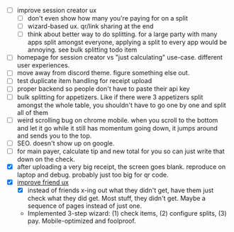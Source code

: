 - [ ] improve session creator ux
  - [ ] don't even show how many you're paying for on a split
  - [ ] wizard-based ux. qr/link sharing at the end
  - [ ] think about better way to do splitting. for a large party with many apps split amongst everyone, applying a split to every app would be annoying. see bulk splitting todo item
- [ ] homepage for session creator vs "just calculating" use-case. different user experiences.
- [ ] move away from discord theme. figure something else out.
- [ ] test duplicate item handling for receipt upload
- [ ] proper backend so people don't have to paste their api key
- [ ] bulk splitting for appetizers. Like if there were 3 appetizers split amongst the whole table, you shouldn't have to go one by one and split all of them
- [ ] weird scrolling bug on chrome mobile. when you scroll to the bottom and let it go while it still has momentum going down, it jumps around and sends you to the top.
- [ ] SEO. doesn't show up on google.
- [ ] for main payer, calculate tip and new total for you so can just write that down on the check.
- [x] after uploading a very big receipt, the screen goes blank. reproduce on laptop and debug. probably just too big for qr code.
- [x] [improve friend ux](./planning/friend-ux-improvements.plan.md)
  - [x] instead of friends x-ing out what they didn't get, have them just check what they did get. Most stuff, they didn't get. Maybe a sequence of pages instead of just one.
  - Implemented 3-step wizard: (1) check items, (2) configure splits, (3) pay. Mobile-optimized and foolproof.